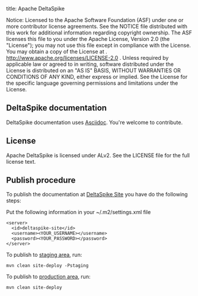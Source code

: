 title: Apache DeltaSpike

Notice:    Licensed to the Apache Software Foundation (ASF) under one
           or more contributor license agreements.  See the NOTICE file
           distributed with this work for additional information
           regarding copyright ownership.  The ASF licenses this file
           to you under the Apache License, Version 2.0 (the
           "License"); you may not use this file except in compliance
           with the License.  You may obtain a copy of the License at
           .
             http://www.apache.org/licenses/LICENSE-2.0
           .
           Unless required by applicable law or agreed to in writing,
           software distributed under the License is distributed on an
           "AS IS" BASIS, WITHOUT WARRANTIES OR CONDITIONS OF ANY
           KIND, either express or implied.  See the License for the
           specific language governing permissions and limitations
           under the License.

DeltaSpike documentation
-------------------------

DeltaSpike documentation uses [Asciidoc](http://www.methods.co.nz/asciidoc/). You're welcome to contribute.

License
-------
Apache DeltaSpike is licensed under ALv2.
See the LICENSE file for the full license text.

Publish procedure
-----------------

To publish the documentation at [DeltaSpike Site](http://deltaspike.apache.org/) you have do the following steps:

Put the following information in your ~/.m2/settings.xml file

    <server>
      <id>deltaspike-site</id>
      <username><YOUR_USERNAME></username>
      <password><YOUR_PASSWORD></password>
    </server>

To publish to [staging area](http://deltaspike.apache.org/staging/documentation), run:

    mvn clean site-deploy -Pstaging

To publish to [production area](http://deltaspike.apache.org/documentation), run:

    mvn clean site-deploy
